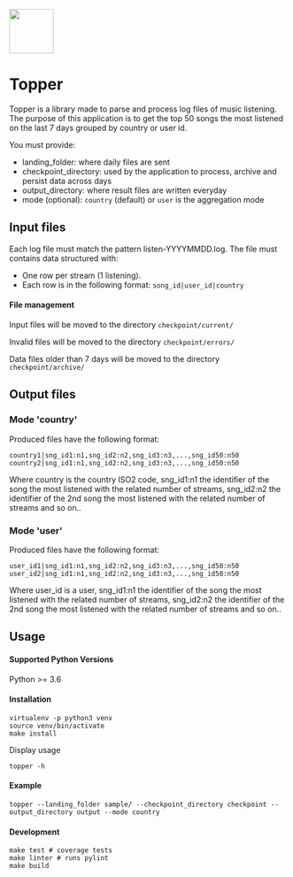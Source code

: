 <img src="https://upload.wikimedia.org/wikipedia/commons/7/7a/Emojione_1F3A9.svg" height="80" />

Topper 
===========

Topper is a library made to parse and process log files of music
listening. The purpose of this application
is to get the top 50 songs the most listened on the
last 7 days grouped by country or user id.

You must provide:
- landing_folder: where daily files are sent
- checkpoint_directory: used by the application to process, archive and 
persist data across days
- output_directory: where result files are written everyday
- mode (optional): `country` (default) or `user` is the aggregation mode

## Input files
Each log file must match the pattern
listen-YYYYMMDD.log. 
The file must contains data structured with:
- One row per stream (1 listening).
- Each row is in the following format: `song_id|user_id|country`

#### File management
Input files will be moved to the directory `checkpoint/current/`

Invalid files will be moved to the directory `checkpoint/errors/`

Data files older than 7 days will be moved to the directory `checkpoint/archive/`


## Output files

### Mode 'country'
Produced files have the following format: 

    country1|sng_id1:n1,sng_id2:n2,sng_id3:n3,...,sng_id50:n50
    country2|sng_id1:n1,sng_id2:n2,sng_id3:n3,...,sng_id50:n50
    
Where country is the country ISO2 code, sng_id1:n1 the identifier of the song the most 
listened with the related number of streams, sng_id2:n2 the identifier of the 2nd song
 the most listened with the related number of streams and so on..
 
### Mode 'user'
Produced files have the following format: 

    user_id1|sng_id1:n1,sng_id2:n2,sng_id3:n3,...,sng_id50:n50
    user_id2|sng_id1:n1,sng_id2:n2,sng_id3:n3,...,sng_id50:n50
    
Where user_id is a user, sng_id1:n1 the identifier of the song the most 
listened with the related number of streams, sng_id2:n2 the identifier of the 2nd song
 the most listened with the related number of streams and so on..


## Usage

#### Supported Python Versions
Python >= 3.6

#### Installation

    virtualenv -p python3 venv
    source venv/bin/activate
    make install

Display usage
    
    topper -h
    
#### Example

    topper --landing_folder sample/ --checkpoint_directory checkpoint --output_directory output --mode country

#### Development
    
    make test # coverage tests
    make linter # runs pylint
    make build
